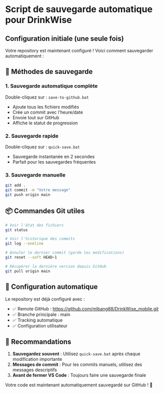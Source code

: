 # Script de sauvegarde automatique pour DrinkWise

## Configuration initiale (une seule fois)

Votre repository est maintenant configuré ! Voici comment sauvegarder automatiquement :

## 🚀 Méthodes de sauvegarde

### 1. **Sauvegarde automatique complète**
Double-cliquez sur : `save-to-github.bat`
- Ajoute tous les fichiers modifiés
- Crée un commit avec l'heure/date
- Envoie tout sur GitHub
- Affiche le statut de progression

### 2. **Sauvegarde rapide**
Double-cliquez sur : `quick-save.bat`
- Sauvegarde instantanée en 2 secondes
- Parfait pour les sauvegardes fréquentes

### 3. **Sauvegarde manuelle**
```bash
git add .
git commit -m "Votre message"
git push origin main
```

## 📦 Commandes Git utiles

```bash
# Voir l'état des fichiers
git status

# Voir l'historique des commits
git log --oneline

# Annuler le dernier commit (garde les modifications)
git reset --soft HEAD~1

# Récupérer la dernière version depuis GitHub
git pull origin main
```

## 🔧 Configuration automatique

Le repository est déjà configuré avec :
- ✅ Remote GitHub : https://github.com/mlbang88/DrinkWise_mobile.git
- ✅ Branche principale : main
- ✅ Tracking automatique
- ✅ Configuration utilisateur

## 🎯 Recommandations

1. **Sauvegardez souvent** : Utilisez `quick-save.bat` après chaque modification importante
2. **Messages de commit** : Pour les commits manuels, utilisez des messages descriptifs
3. **Avant de fermer VS Code** : Toujours faire une sauvegarde finale

Votre code est maintenant automatiquement sauvegardé sur GitHub ! 🎉
